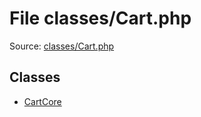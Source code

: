 File classes/Cart.php
=========

Source: [classes/Cart.php](https://github.com/PrestaShop/PrestaShop/blob/1.5.6.2/classes/Cart.php)


Classes
-------

* [CartCore](class.CartCore.md)

